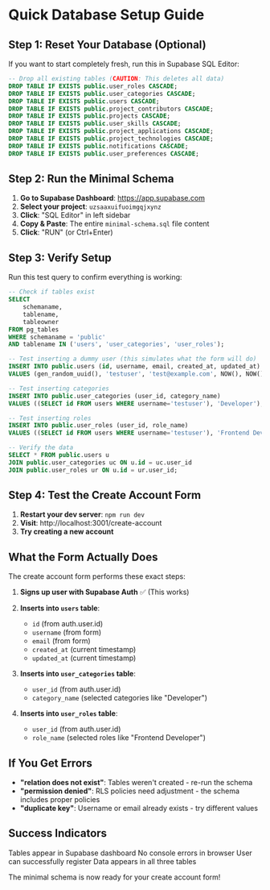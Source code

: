 #  Quick Database Setup Guide

## Step 1: Reset Your Database (Optional)
If you want to start completely fresh, run this in Supabase SQL Editor:

```sql
-- Drop all existing tables (CAUTION: This deletes all data)
DROP TABLE IF EXISTS public.user_roles CASCADE;
DROP TABLE IF EXISTS public.user_categories CASCADE;
DROP TABLE IF EXISTS public.users CASCADE;
DROP TABLE IF EXISTS public.project_contributors CASCADE;
DROP TABLE IF EXISTS public.projects CASCADE;
DROP TABLE IF EXISTS public.user_skills CASCADE;
DROP TABLE IF EXISTS public.project_applications CASCADE;
DROP TABLE IF EXISTS public.project_technologies CASCADE;
DROP TABLE IF EXISTS public.notifications CASCADE;
DROP TABLE IF EXISTS public.user_preferences CASCADE;
```

## Step 2: Run the Minimal Schema

1. **Go to Supabase Dashboard**: https://app.supabase.com
2. **Select your project**: `uzsaaxuifuoimgqjxynz`
3. **Click**: "SQL Editor" in left sidebar
4. **Copy & Paste**: The entire `minimal-schema.sql` file content
5. **Click**: "RUN" (or Ctrl+Enter)

## Step 3: Verify Setup

Run this test query to confirm everything is working:

```sql
-- Check if tables exist
SELECT 
    schemaname,
    tablename,
    tableowner
FROM pg_tables 
WHERE schemaname = 'public' 
AND tablename IN ('users', 'user_categories', 'user_roles');

-- Test inserting a dummy user (this simulates what the form will do)
INSERT INTO public.users (id, username, email, created_at, updated_at) 
VALUES (gen_random_uuid(), 'testuser', 'test@example.com', NOW(), NOW());

-- Test inserting categories
INSERT INTO public.user_categories (user_id, category_name) 
VALUES ((SELECT id FROM users WHERE username='testuser'), 'Developer');

-- Test inserting roles  
INSERT INTO public.user_roles (user_id, role_name) 
VALUES ((SELECT id FROM users WHERE username='testuser'), 'Frontend Developer');

-- Verify the data
SELECT * FROM public.users u
JOIN public.user_categories uc ON u.id = uc.user_id
JOIN public.user_roles ur ON u.id = ur.user_id;
```

## Step 4: Test the Create Account Form

1. **Restart your dev server**: `npm run dev`
2. **Visit**: http://localhost:3001/create-account
3. **Try creating a new account**

## What the Form Actually Does

The create account form performs these exact steps:

1. **Signs up user with Supabase Auth** ✅ (This works)
2. **Inserts into `users` table**:
   - `id` (from auth.user.id)
   - `username` (from form)
   - `email` (from form)
   - `created_at` (current timestamp)
   - `updated_at` (current timestamp)

3. **Inserts into `user_categories` table**:
   - `user_id` (from auth.user.id)
   - `category_name` (selected categories like "Developer")

4. **Inserts into `user_roles` table**:
   - `user_id` (from auth.user.id)
   - `role_name` (selected roles like "Frontend Developer")

## If You Get Errors

- **"relation does not exist"**: Tables weren't created - re-run the schema
- **"permission denied"**: RLS policies need adjustment - the schema includes proper policies
- **"duplicate key"**: Username or email already exists - try different values

## Success Indicators

 Tables appear in Supabase dashboard
 No console errors in browser
 User can successfully register
 Data appears in all three tables

The minimal schema is now ready for your create account form!